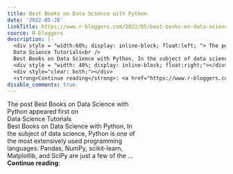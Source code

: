 ```yaml
---
title: Best Books on Data Science with Python
date: '2022-05-28'
linkTitle: https://www.r-bloggers.com/2022/05/best-books-on-data-science-with-python/
source: R-bloggers
description: |-
  <div style = "width:60%; display: inline-block; float:left; "> The post Best Books on Data Science with Python appeared first on<br />
  Data Science Tutorials<br />
  Best Books on Data Science with Python, In the subject of data science, Python is one of the most extensively used programming languages. Pandas, NumPy, scikit-learn, Matplotlib, and SciPy are just a few of the ...</div>
  <div style = "width: 40%; display: inline-block; float:right;"></div>
  <div style="clear: both;"></div>
  <strong>Continue reading</strong>: <a href="https://www.r-bloggers.com/2022/05/best-books-on-data-science-with-pytho ...
disable_comments: true
---
```

<div style = "width:60%; display: inline-block; float:left; "> The post Best Books on Data Science with Python appeared first on<br />
Data Science Tutorials<br />
Best Books on Data Science with Python, In the subject of data science, Python is one of the most extensively used programming languages. Pandas, NumPy, scikit-learn, Matplotlib, and SciPy are just a few of the ...</div>
<div style = "width: 40%; display: inline-block; float:right;"></div>
<div style="clear: both;"></div>
<strong>Continue reading</strong>: <a href="https://www.r-bloggers.com/2022/05/best-books-on-data-science-with-pytho ...